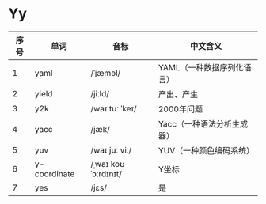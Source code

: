 # Yy

| 序号 | 单词           | 音标                  | 中文含义            |
|----|--------------|---------------------|-----------------|
| 1  | yaml         | /ˈjæməl/            | YAML（一种数据序列化语言） |
| 2  | yield        | /jiːld/             | 产出、产生           |
| 3  | y2k          | /waɪ tuː ˈkeɪ/      | 2000年问题         |
| 4  | yacc         | /jæk/               | Yacc（一种语法分析生成器） |
| 5  | yuv          | /waɪ juː viː/       | YUV（一种颜色编码系统）   |
| 6  | y-coordinate | /ˌwaɪ koʊˈɔːrdɪnɪt/ | Y坐标             |
| 7  | yes          | /jɛs/               | 是               |
